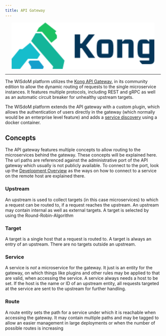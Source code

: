 ```yaml
---
title: API Gateway
---
```


<div align="center">
<a href="https://konghq.com">
<img height="150px" src="https://raw.githubusercontent.com/Kong/docs.konghq.com/main/app/assets/images/Kogo-gradient.svg"/>
</a>
<hr>
</div>

The WISdoM platform utilizes the [Kong API Gateway](https://konghq.com/install#kong-community), 
in its community edition to allow the dynamic routing of requests to the single
microservice instances.
It features multiple protocols, including REST and gRPC as well as an automatic
circuit breaker for unhealthy upstream targets.

The WISdoM platform extends the API gateway with a custom plugin, which allows
the authentication of users directly in the gateway (which normally would be an
enterprise level feature) and adds a [service discovery](./service-discovery.md)
using a docker container.

## Concepts
The API gateway features multiple concepts to allow routing to the microservices
behind the gateway.
These concepts will be explained here.
The url paths are referenced against the administrative port of the API gateway
which usually is not publicly available. To connect to the port, look up the
[Development Overview](../development/README.md) as the ways on how to connect
to a service on the remote host are explained there.

### Upstream
An upstream is used to collect targets (in this case microservices) to which a
request can be routed to, if a request reaches the upstream.
An upstream may contain internal as well as external targets.
A target is selected by using the Round-Robin-Algorithm

### Target
A target is a single host that a request is routed to. A target is always an
entry of an upstream. 
There are no targets outside an upstream.

### Service
A service is _not_ a microservice for the gateway.
It just is an entity for the gateway, on which things like plugins and other
rules may be applied to that are valid, when accessing the service.
A service always needs a host to be set. 
If the host is the name or ID of an upstream entity, all requests targeted at 
the service are sent to the upstream for further handling.

### Route
A route entity sets the path for a service under which it is reachable when 
accessing the gateway. It may contain multiple paths and may be tagged to allow
an easier management in large deployments or when the number of possible routes
is increasing
